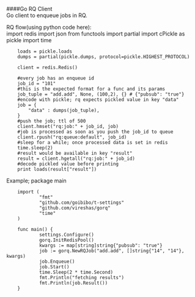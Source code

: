 ####Go RQ Client  
Go client to enqueue jobs in RQ.  

RQ flow(using python code here):  
        import redis
        import json
        from functools import partial
        import cPickle as pickle
        import time

        loads = pickle.loads
        dumps = partial(pickle.dumps, protocol=pickle.HIGHEST_PROTOCOL)

        client = redis.Redis()

        #every job has an enqueue id
        job_id = "101"
        #this is the expected format for a func and its params
        job_tuple = "add.add", None, (100,2), {} # {"pubsub": "true"}
        #encode with pickle; rq expects pickled value in key "data"
        job = {
            "data" : dumps(job_tuple),
        }
        #push the job; ttl of 500
        client.hmset("rq:job:" + job_id, job)
        #job is processed as soon as you push the job_id to queue
        client.rpush("rq:queue:default", job_id)
        #sleep for a while; once processed data is set in redis
        time.sleep(2)
        #result would be available in key "result"
        result = client.hgetall("rq:job:" + job_id)
        #decode pickled value before printing
        print loads(result["result"])

Example;
        package main

        import (
                "fmt"
                "github.com/goibibo/t-settings"
                "github.com/vireshas/gorq"
                "time"
        )

        func main() {
                settings.Configure()
                gorq.InitRedisPool()
                kwargs := map[string]string{"pubsub": "true"}
                job := gorq.NewRQJob("add.add", []string{"14", "14"}, kwargs)
                job.Enqueue()
                job.Start()
                time.Sleep(2 * time.Second)
                fmt.Println("fetching results")
                fmt.Println(job.Result())
        }
